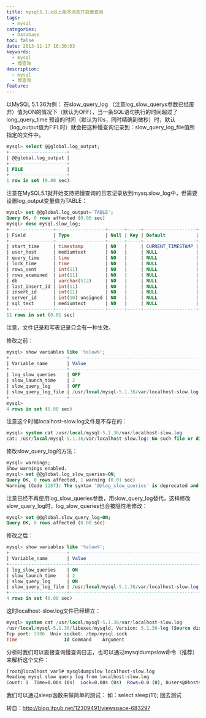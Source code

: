 ```yaml
---
title: mysql5.1.x以上版本动态开启慢查询
tags:
  - mysql
categories:
  - Database
toc: false
date: 2013-11-17 16:30:03
keywords:
  - mysql
  - 慢查询
description:
  - mysql
  - 慢查询
feature:
---
```


以MySQL 5.1.36为例：
在slow_query_log （注意log_slow_querys参数已经废弃）值为ON的情况下（默认为OFF），当一条SQL语句执行的时间超过了long_query_time 预设的时间（默认为10s，同时精确到微秒）时，默认（log_output值为FIFL时）就会把这种慢查询记录到：slow_query_log_file值所指定的文件中。
``` sql
mysql> select @@global.log_output;
+---------------------+
| @@global.log_output |
+---------------------+
| FILE                | 
+---------------------+
1 row in set (0.00 sec)
```
<!-- more -->
注意在MySQL5.1就开始支持把慢查询的日志记录放到mysq.slow_log中，但需要设置log_output变量值为TABLE：
``` sql
mysql> set @@global.log_output='TABLE';
Query OK, 0 rows affected (0.00 sec)
mysql> desc mysql.slow_log;
+----------------+------------------+------+-----+-------------------+-----------------------------+
| Field          | Type             | Null | Key | Default           | Extra                       |
+----------------+------------------+------+-----+-------------------+-----------------------------+
| start_time     | timestamp        | NO   |     | CURRENT_TIMESTAMP | on update CURRENT_TIMESTAMP | 
| user_host      | mediumtext       | NO   |     | NULL              |                             | 
| query_time     | time             | NO   |     | NULL              |                             | 
| lock_time      | time             | NO   |     | NULL              |                             | 
| rows_sent      | int(11)          | NO   |     | NULL              |                             | 
| rows_examined  | int(11)          | NO   |     | NULL              |                             | 
| db             | varchar(512)     | NO   |     | NULL              |                             | 
| last_insert_id | int(11)          | NO   |     | NULL              |                             | 
| insert_id      | int(11)          | NO   |     | NULL              |                             | 
| server_id      | int(10) unsigned | NO   |     | NULL              |                             | 
| sql_text       | mediumtext       | NO   |     | NULL              |                             | 
+----------------+------------------+------+-----+-------------------+-----------------------------+
11 rows in set (0.01 sec)
```
注意，文件记录和写表记录只会有一种生效。

修改之前：
``` sql
mysql> show variables like '%slow%';
+---------------------+------------------------------------------------+
| Variable_name       | Value                                          |
+---------------------+------------------------------------------------+
| log_slow_queries    | OFF                                            | 
| slow_launch_time    | 2                                              | 
| slow_query_log      | OFF                                            | 
| slow_query_log_file | /usr/local/mysql-5.1.36/var/localhost-slow.log | 
+---------------------+------------------------------------------------+
mysql> 
4 rows in set (0.00 sec)
```
注意这个时候localhost-slow.log文件是不存在的：
``` sql
mysql> system cat /usr/local/mysql-5.1.36/var/localhost-slow.log
cat: /usr/local/mysql-5.1.36/var/localhost-slow.log: No such file or directory
```
修改slow_query_log的方法：
``` sql
mysql> warnings;
Show warnings enabled.
mysql> set @@global.log_slow_queries=ON;
Query OK, 0 rows affected, 1 warning (0.01 sec)
Warning (Code 1287): The syntax '@@log_slow_queries' is deprecated and will be removed in MySQL 7.0. Please use '@@slow_query_log' instead
```
注意已经不再使用log_slow_queries参数，用slow_query_log替代，这样修改slow_query_log时，log_slow_queries也会被隐性地修改：
``` sql
mysql> set @@global.slow_query_log=ON;
Query OK, 0 rows affected (0.00 sec)
```
修改之后：
``` sql
mysql> show variables like '%slow%';
+---------------------+------------------------------------------------+
| Variable_name       | Value                                          |
+---------------------+------------------------------------------------+
| log_slow_queries    | ON                                             | 
| slow_launch_time    | 2                                              | 
| slow_query_log      | ON                                             | 
| slow_query_log_file | /usr/local/mysql-5.1.36/var/localhost-slow.log | 
+---------------------+------------------------------------------------+
4 rows in set (0.00 sec)
```
这时localhost-slow.log文件已经建立：
``` sql
mysql> system cat /usr/local/mysql-5.1.36/var/localhost-slow.log
/usr/local/mysql-5.1.36/libexec/mysqld, Version: 5.1.36-log (Source distribution). started with:
Tcp port: 3306  Unix socket: /tmp/mysql.sock
Time                 Id Command    Argument
```
分析时我们可以直接查询慢查询日志，也可以通过mysqldumpslow命令（推荐）来解析这个文件：
``` bash
[root@localhost var]# mysqldumpslow localhost-slow.log 
Reading mysql slow query log from localhost-slow.log
Count: 1  Time=0.00s (0s)  Lock=0.00s (0s)  Rows=0.0 (0), 0users@0hosts
```
我们可以通过sleep函数来做简单的测试：
如：select sleep(11);
回去测试

转自：http://blog.itpub.net/12309491/viewspace-683297